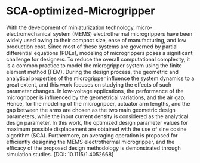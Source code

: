 # SCA-optimized-Microgripper
With the development of miniaturization technology, micro-electromechanical system (MEMS) electrothermal microgrippers have been widely used owing to their compact size, ease of manufacturing, and low production cost. Since most of these systems are governed by partial differential equations (PDEs), modeling of microgrippers poses a significant challenge for designers. To reduce the overall computational complexity, it is a common practice to model the microgripper system using the finite element method (FEM). During the design process, the geometric and analytical properties of the microgripper influence the system dynamics to a great extent, and this work focuses on studying the effects of such parameter changes. In low-voltage applications, the performance of the microgripper is influenced by the geometrical variations, and the air gap. Hence, for the modeling of the microgripper, actuator arm lengths, and the gap between the arms are chosen as the two main geometric design parameters, while the input current density is considered as the analytical design parameter. In this work, the optimized design parameter values for maximum possible displacement are obtained with the use of sine cosine algorithm (SCA). Furthermore, an averaging operation is proposed for efficiently designing the MEMS electrothermal microgripper, and the efficacy of the proposed design methodology is demonstrated through simulation studies. [DOI: 10.1115/1.4052668]
